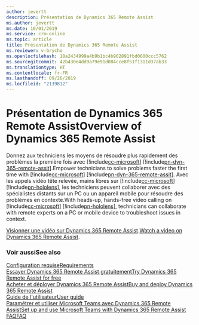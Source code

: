 ```yaml
---
author: jevertt
description: Présentation de Dynamics 365 Remote Assist
ms.author: jevertt
ms.date: 10/01/2019
ms.service: crm-online
ms.topic: article
title: Présentation de Dynamics 365 Remote Assist
ms.reviewer: v-brycho
ms.openlocfilehash: 18a2434999a4b9b1bc4b902891fbd0600ccc5762
ms.sourcegitcommit: 42b430e4dd9a79e91d084cce8f51f1311d37ab33
ms.translationtype: HT
ms.contentlocale: fr-FR
ms.lasthandoff: 09/26/2019
ms.locfileid: "2139812"
---
```

# <a name="overview-of-dynamics-365-remote-assist"></a><span data-ttu-id="7f24c-103">Présentation de Dynamics 365 Remote Assist</span><span class="sxs-lookup"><span data-stu-id="7f24c-103">Overview of Dynamics 365 Remote Assist</span></span>

<span data-ttu-id="7f24c-104">Donnez aux techniciens les moyens de résoudre plus rapidement des problèmes la première fois avec [!include[cc-microsoft](../includes/cc-microsoft.md)] [!include[pn-dyn-365-remote-assit](../includes/pn-dyn-365-remote-assist.md)].</span><span class="sxs-lookup"><span data-stu-id="7f24c-104">Empower technicians to solve problems faster the first time with [!include[cc-microsoft](../includes/cc-microsoft.md)] [!include[pn-dyn-365-remote-assit](../includes/pn-dyn-365-remote-assist.md)].</span></span> <span data-ttu-id="7f24c-105">Avec les appels vidéo tête relevée, mains libres sur [!include[cc-microsoft](../includes/cc-microsoft.md)] [!include[pn-hololens](../includes/pn-hololens.md)], les techniciens peuvent collaborer avec des spécialistes distants sur un PC ou un appareil mobile pour résoudre des problèmes en contexte.</span><span class="sxs-lookup"><span data-stu-id="7f24c-105">With heads-up, hands-free video calling on [!include[cc-microsoft](../includes/cc-microsoft.md)] [!include[pn-hololens](../includes/pn-hololens.md)], technicians can collaborate with remote experts on a PC or mobile device to troubleshoot issues in context.</span></span> 

<span data-ttu-id="7f24c-106">[Visionner une vidéo sur Dynamics 365 Remote Assist](https://www.youtube.com/watch?v=V732PXZHLiU).</span><span class="sxs-lookup"><span data-stu-id="7f24c-106">[Watch a video on Dynamics 365 Remote Assist](https://www.youtube.com/watch?v=V732PXZHLiU).</span></span>

### <a name="see-also"></a><span data-ttu-id="7f24c-107">Voir aussi</span><span class="sxs-lookup"><span data-stu-id="7f24c-107">See also</span></span>
[<span data-ttu-id="7f24c-108">Configuration requise</span><span class="sxs-lookup"><span data-stu-id="7f24c-108">Requirements</span></span>](requirements.md)<br/>
[<span data-ttu-id="7f24c-109">Essayer Dynamics 365 Remote Assist gratuitement</span><span class="sxs-lookup"><span data-stu-id="7f24c-109">Try Dynamics 365 Remote Assist for free</span></span>](try-remote-assist-free.md)<br/>
[<span data-ttu-id="7f24c-110">Acheter et déployer Dynamics 365 Remote Assist</span><span class="sxs-lookup"><span data-stu-id="7f24c-110">Buy and deploy Dynamics 365 Remote Assist</span></span>](buy-and-deploy-remote-assist.md)<br>
[<span data-ttu-id="7f24c-111">Guide de l'utilisateur</span><span class="sxs-lookup"><span data-stu-id="7f24c-111">User guide</span></span>](user-guide.md)<br/>
[<span data-ttu-id="7f24c-112">Paramétrer et utiliser Microsoft Teams avec Dynamics 365 Remote Assist</span><span class="sxs-lookup"><span data-stu-id="7f24c-112">Set up and use Microsoft Teams with Dynamics 365 Remote Assist</span></span>](use-microsoft-teams-with-remote-assist.md)<br/>
[<span data-ttu-id="7f24c-113">FAQ</span><span class="sxs-lookup"><span data-stu-id="7f24c-113">FAQ</span></span>](faq.md)<br/>
